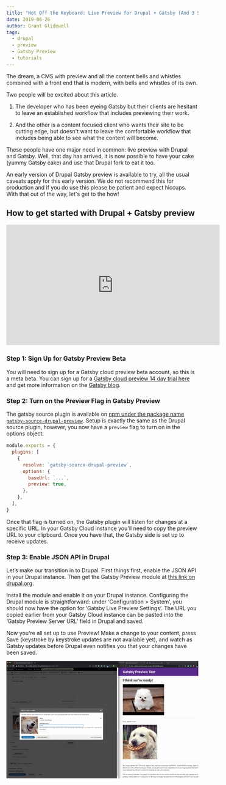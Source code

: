 ```yaml
---
title: "Hot Off the Keyboard: Live Preview for Drupal + Gatsby (And 3 Steps to Get Started)"
date: 2019-06-26
author: Grant Glidewell
tags:
  - drupal
  - preview
  - Gatsby Preview
  - tutorials
---
```


The dream, a CMS with preview and all the content bells and whistles combined with a front end that is modern, with bells and whistles of its own.

Two people will be excited about this article.

1. The developer who has been eyeing Gatsby but their clients are hesitant to leave an established workflow that includes previewing their work.

1. And the other is a content focused client who wants their site to be cutting edge, but doesn't want to leave the comfortable workflow that includes being able to see what the content will become.

These people have one major need in common: live preview with Drupal and Gatsby. Well, that day has arrived, it is now possible to have your cake (yummy Gatsby cake) and use that Drupal fork to eat it too.

An early version of Drupal Gatsby preview is available to try, all the usual caveats apply for this early version. We do not recommend this for production and if you do use this please be patient and expect hiccups. With that out of the way, let's get to the how!

## How to get started with Drupal + Gatsby preview

<iframe width="560" height="315" src="https://www.youtube.com/embed/H72PY3wNMcI" frameBorder="0" allow="accelerometer; autoplay; encrypted-media; gyroscope; picture-in-picture" allowFullScreen title="Youtube video: Drupal Gatsby Preview setup walkthrough"></iframe>

### Step 1: Sign Up for Gatsby Preview Beta

You will need to sign up for a Gatsby cloud preview beta account, so this is a meta beta. You can sign up for a [Gatsby cloud preview 14 day trial here](https://www.gatsbyjs.com/preview/?_ga=2.156650491.1704520703.1561474285-32798346.1550767689) and get more information on the [Gatsby blog](/blog/2019-03-22-introducing-gatsby-preview-beta/).

### Step 2: Turn on the Preview Flag in Gatsby Preview

The gatsby source plugin is available on [npm under the package name `gatsby-source-drupal-preview`](https://www.npmjs.com/package/gatsby-source-drupal-preview). Setup is exactly the same as the Drupal source plugin, however, you now have a `preview` flag to turn on in the options object:

```javascript:title=gatsby-config.js
module.exports = {
  plugins: [
    {
      resolve: `gatsby-source-drupal-preview`,
      options: {
        baseUrl: `...`,
        preview: true,
      },
    },
  ],
}
```

Once that flag is turned on, the Gatsby plugin will listen for changes at a specific URL. In your Gatsby Cloud instance you'll need to copy the preview URL to your clipboard. Once you have that, the Gatsby side is set up to receive updates.

### Step 3: Enable JSON API in Drupal

Let’s make our transition in to Drupal. First things first, enable the JSON API in your Drupal instance. Then get the Gatsby Preview module at [this link on drupal.org](https://www.drupal.org/project/gatsby).

Install the module and enable it on your Drupal instance. Configuring the Drupal module is straightforward: under ‘Configuration > System’, you should now have the option for ‘Gatsby Live Preview Settings’. The URL you copied earlier from your Gatsby Cloud instance can be pasted into the ‘Gatsby Preview Server URL’ field in Drupal and saved.

Now you're all set up to use Preview! Make a change to your content, press Save (keystroke by keystroke updates are not available yet), and watch as Gatsby updates before Drupal even notifies you that your changes have been saved.

![Gatsby and Drupal integration demo with content reloading](./gatsby-drupal.gif)
